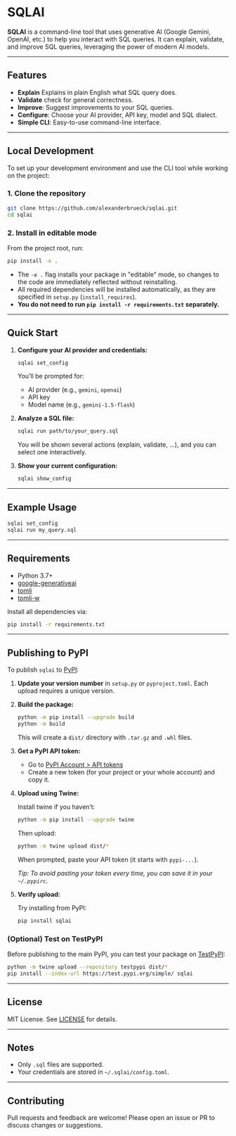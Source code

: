 # SQLAI

**SQLAI** is a command-line tool that uses generative AI (Google Gemini, OpenAI, etc.) to help you interact with SQL queries. It can explain, validate, and improve SQL queries, leveraging the power of modern AI models.

---

## Features

- **Explain** Explains in plain English what SQL query does.
- **Validate** check for general correctness.
- **Improve**: Suggest improvements to your SQL queries.
- **Configure**: Choose your AI provider, API key, model and SQL dialect.
- **Simple CLI**: Easy-to-use command-line interface.

---

## Local Development

To set up your development environment and use the CLI tool while working on the project:

### 1. Clone the repository

```bash
git clone https://github.com/alexanderbrueck/sqlai.git
cd sqlai
```

### 2. Install in editable mode

From the project root, run:

```bash
pip install -e .
```

- The `-e .` flag installs your package in "editable" mode, so changes to the code are immediately reflected without reinstalling.
- All required dependencies will be installed automatically, as they are specified in `setup.py` (`install_requires`).  
- **You do not need to run `pip install -r requirements.txt` separately.**

---

## Quick Start

1. **Configure your AI provider and credentials:**

   ```bash
   sqlai set_config
   ```

   You’ll be prompted for:
   - AI provider (e.g., `gemini`, `openai`)
   - API key
   - Model name (e.g., `gemini-1.5-flash`)

2. **Analyze a SQL file:**

   ```bash
   sqlai run path/to/your_query.sql
   ```

   You will be shown several actions (explain, validate, ...), and you can select one interactively.

3. **Show your current configuration:**

   ```bash
   sqlai show_config
   ```

---

## Example Usage

```bash
sqlai set_config
sqlai run my_query.sql
```

---

## Requirements

- Python 3.7+
- [google-generativeai](https://pypi.org/project/google-generativeai/)
- [tomli](https://pypi.org/project/tomli/)
- [tomli-w](https://pypi.org/project/tomli-w/)

Install all dependencies via:

```bash
pip install -r requirements.txt
```

---

## Publishing to PyPI

To publish `sqlai` to [PyPI](https://pypi.org/):

1. **Update your version number** in `setup.py` or `pyproject.toml`. Each upload requires a unique version.
2. **Build the package:**

   ```bash
   python -m pip install --upgrade build
   python -m build
   ```

   This will create a `dist/` directory with `.tar.gz` and `.whl` files.

3. **Get a PyPI API token:**
   - Go to [PyPI Account > API tokens](https://pypi.org/manage/account/#api-tokens)
   - Create a new token (for your project or your whole account) and copy it.

4. **Upload using Twine:**

   Install twine if you haven’t:

   ```bash
   python -m pip install --upgrade twine
   ```

   Then upload:

   ```bash
   python -m twine upload dist/*
   ```

   When prompted, paste your API token (it starts with `pypi-...`).

   *Tip: To avoid pasting your token every time, you can save it in your `~/.pypirc`.*

5. **Verify upload:**

   Try installing from PyPI:

   ```bash
   pip install sqlai
   ```

### (Optional) Test on TestPyPI

Before publishing to the main PyPI, you can test your package on [TestPyPI](https://test.pypi.org/):

```bash
python -m twine upload --repository testpypi dist/*
pip install --index-url https://test.pypi.org/simple/ sqlai
```

---

## License

MIT License. See [LICENSE](LICENSE) for details.

---

## Notes

- Only `.sql` files are supported.
- Your credentials are stored in `~/.sqlai/config.toml`.

---

## Contributing

Pull requests and feedback are welcome! Please open an issue or PR to discuss changes or suggestions.